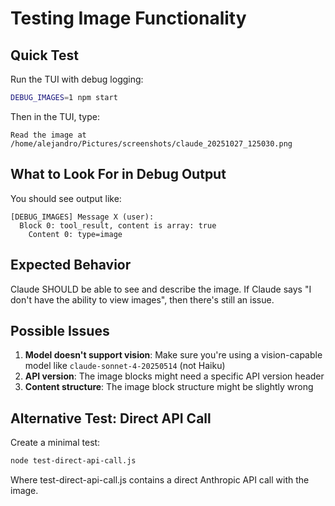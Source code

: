 # Testing Image Functionality

## Quick Test

Run the TUI with debug logging:

```bash
DEBUG_IMAGES=1 npm start
```

Then in the TUI, type:
```
Read the image at /home/alejandro/Pictures/screenshots/claude_20251027_125030.png
```

## What to Look For in Debug Output

You should see output like:
```
[DEBUG_IMAGES] Message X (user):
  Block 0: tool_result, content is array: true
    Content 0: type=image
```

## Expected Behavior

Claude SHOULD be able to see and describe the image. If Claude says "I don't have the ability to view images", then there's still an issue.

## Possible Issues

1. **Model doesn't support vision**: Make sure you're using a vision-capable model like `claude-sonnet-4-20250514` (not Haiku)
2. **API version**: The image blocks might need a specific API version header
3. **Content structure**: The image block structure might be slightly wrong

## Alternative Test: Direct API Call

Create a minimal test:

```bash
node test-direct-api-call.js
```

Where test-direct-api-call.js contains a direct Anthropic API call with the image.
